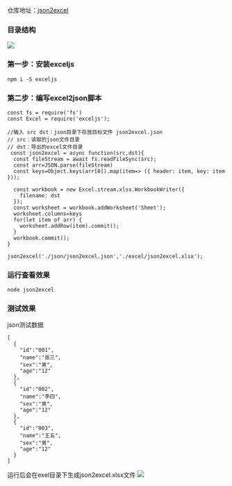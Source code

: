 
仓库地址：[json2excel](https://github.com/XingGuoZM/node-scripts/blob/master/json2excel.js)  
### 目录结构  
![](https://img2020.cnblogs.com/blog/1347757/202008/1347757-20200801004323198-1414268881.png)

### 第一步：安装exceljs  
```
npm i -S exceljs
```

### 第二步：编写excel2json脚本  
```
const fs = require('fs')
const Excel = require('exceljs');

//输入 src dst：json目录下存放目标文件 json2excel.json
// src：读取的json文件目录
// dst：导出的excel文件目录
 const json2excel = async function(src,dst){
  const fileStream = await fs.readFileSync(src);
  const arr=JSON.parse(fileStream)
  const keys=Object.keys(arr[0]).map(item=> ({ header: item, key: item }));

  const workbook = new Excel.stream.xlsx.WorkbookWriter({
    filename: dst
  });
  const worksheet = workbook.addWorksheet('Sheet');
  worksheet.columns=keys
  for(let item of arr) {
    worksheet.addRow(item).commit();
  }
  workbook.commit();
}

json2excel('./json/json2excel.json','./excel/json2excel.xlsx');
```
### 运行查看效果  
```
node json2excel
```

### 测试效果  
json测试数据
```
[
  {
    "id":"001",
    "name":"张三",
    "sex":"男",
    "age":"12"
  },
  {
    "id":"002",
    "name":"李四",
    "sex":"男",
    "age":"12"
  },
  {
    "id":"003",
    "name":"王五",
    "sex":"男",
    "age":"12"
  }
]
```
运行后会在exel目录下生成json2excel.xlsx文件
![](https://img2020.cnblogs.com/blog/1347757/202008/1347757-20200801004437037-1311461026.png)
